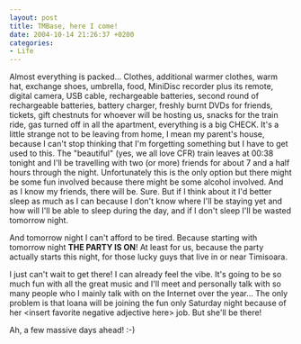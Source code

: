 ```yaml
---
layout: post
title: TMBase, here I come!
date: 2004-10-14 21:26:37 +0200
categories:
- Life
---
```

Almost everything is packed... Clothes, additional warmer clothes, warm hat, exchange shoes, umbrella, food, MiniDisc recorder plus its remote, digital camera, USB cable, rechargeable batteries, second round of rechargeable batteries, battery charger, freshly burnt DVDs for friends, tickets, gift chestnuts for whoever will be hosting us, snacks for the train ride, gas turned off in all the apartment, everything is a big CHECK. It's a little strange not to be leaving from home, I mean my parent's house, because I can't stop thinking that I'm forgetting something but I have to get used to this. The "beautiful" (yes, we all love CFR) train leaves at 00:38 tonight and I'll be travelling with two (or more) friends for about 7 and a half hours through the night. Unfortunately this is the only option but there might be some fun involved because there might be some alcohol involved. And as I know my friends, there will be. Sure. But if I think about it I'd better sleep as much as I can because I don't know where I'll be staying yet and how will I'll be able to sleep during the day, and if I don't sleep I'll be wasted tomorrow night.

And tomorrow night I can't afford to be tired. Because starting with tomorrow night <b>THE PARTY IS ON</b>! At least for us, because the party actually starts this night, for those lucky guys that live in or near Timisoara.

I just can't wait to get there! I can already feel the vibe. It's going to be so much fun with all the great music and I'll meet and personally talk with so many people who I mainly talk with on the Internet over the year... The only problem is that Ioana will be joining the fun only Saturday night because of her &lt;insert favorite negative adjective here&gt; job. But she'll be there!

Ah, a few massive days ahead! :-)

